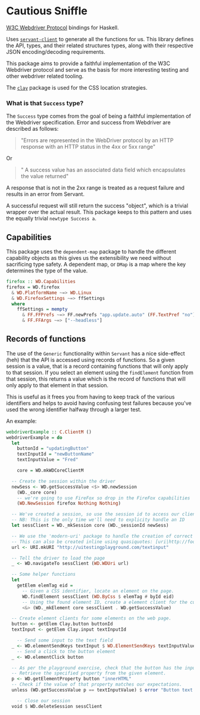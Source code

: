 # Cautious Sniffle

[W3C Webdriver Protocol](https://w3c.github.io/webdriver/) bindings for Haskell.

Uses [`servant-client`](https://hackage.haskell.org/package/servant-client) to generate
all the functions for us. This library defines the API, types, and their related
structures types, along with their respective JSON encoding/decoding requirements.

This package aims to provide a faithful implementation of the W3C Webdriver protocol and
serve as the basis for more interesting testing and other webdriver related tooling.

The [`clay`](https://hackage.haskell.org/package/clay) package is used for the CSS
location strategies.

### What is that `Success` type?

The `Success` type comes from the goal of being a faithful implementation of the Webdriver
specification. Error and success from Webdriver are described as follows:

> "Errors are represented in the WebDriver protocol by an HTTP response with an HTTP status in the 4xx or 5xx range"

Or

> " A success value has an associated data field which encapsulates the value returned"

A response that is not in the 2xx range is treated as a request failure and results in an
error from Servant. 

A successful request will still return the success "object", which is a trivial wrapper
over the actual result. This package keeps to this pattern and uses the equally trivial `newtype Success a`.

## Capabilities

This package uses the `dependent-map` package to handle the different capability objects
as this gives us the extensibility we need without sacrificing type safety. A dependent
map, or `DMap` is a map where the key determines the type of the value.

```haskell
firefox :: WD.Capabilities
firefox = WD.firefox
  & WD.PlatformName ~=> WD.Linux
  & WD.FirefoxSettings ~=> ffSettings
  where
    ffSettings = mempty
      & FF.FFPrefs ~=> FF.newPrefs "app.update.auto" (FF.TextPref "no")
      & FF.FFArgs ~=> ["--headless"]
```


## Records of functions

The use of the `Generic` functionality within `Servant` has a nice side-effect (heh) that
the API is accessed using records of functions. So a given session is a value, that is a
record containing functions that will only apply to that session. If you select an element
using the `findElement` function from that session, this returns a value which is the
record of functions that will only apply to that element in that session.

This is useful as it frees you from having to keep track of the various identifiers and
helps to avoid having confusing test failures because you've used the wrong identifier
halfway through a larger test.

An example:

```haskell
webdriverExample :: C.ClientM ()
webdriverExample = do
  let
    buttonId = "updatingButton"
    textInputId = "newButtonName"
    textInputValue = "Fred"

    core = WD.mkWDCoreClientM

  -- Create the session within the driver
  newSess <- WD.getSuccessValue <$> WD.newSession
    (WD._core core)
    -- we're going to use FireFox so drop in the FireFox capabilities
    (WD.NewSession firefox Nothing Nothing)

  -- We've created a session, so use the session id to access our client.
  -- NB: This is the only time we'll need to explicity handle an ID
  let sessClient = WD._mkSession core (WD._sessionId newSess)

  -- We use the 'modern-uri' package to handle the creation of correct URLs
  -- This can also be created inline using quasiquotes: [uri|http://foo.com.au|]
  url <- URI.mkURI "http://uitestingplayground.com/textinput"

  -- Tell the driver to load the page
  _ <- WD.navigateTo sessClient (WD.WDUri url)

  -- Some helper functions
  let
    getElem elemTag eid =
      -- Given a CSS identifier, locate an element on the page.
      WD.findElement sessClient (WD.ByCss $ elemTag # byId eid)
      -- Using the found element ID, create a element client for the current session.
      <&> (WD._mkElement core sessClient . WD.getSuccessValue)

  -- Create element clients for some elements on the web page.
  button <- getElem Clay.button buttonId
  textInput <- getElem Clay.input textInputId

    -- Send some input to the text field
  _ <- WD.elementSendKeys textInput $ WD.ElementSendKeys textInputValue
    -- Send a click to the button element
  _ <- WD.elementClick button

  -- As per the playground exercise, check that the button has the input text as the new value.
  -- Retrieve the specified property from the given element.
  p <- WD.getElementProperty button "innerHTML"
  -- Check if the value of that property matches our expectations.
  unless (WD.getSuccessValue p == textInputValue) $ error "Button text value incorrect"

    -- Close our session
  void $ WD.deleteSession sessClient
```
